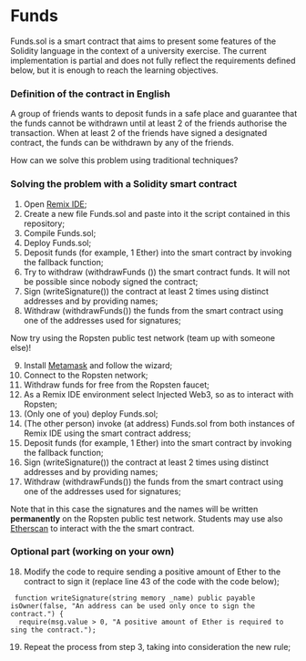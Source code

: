 # Funds

Funds.sol is a smart contract that aims to present some features of the Solidity language in the context of a university exercise. The current implementation is partial and does not fully reflect the requirements defined below, but it is enough to reach the learning objectives.

### Definition of the contract in English

A group of friends wants to deposit funds in a safe place and guarantee that the funds cannot be withdrawn until at least 2 of the friends authorise the transaction.
When at least 2 of the friends have signed a designated contract, the funds can be withdrawn by any of the friends.

How can we solve this problem using traditional techniques?

### Solving the problem with a Solidity smart contract

1. Open [Remix IDE](https://remix.ethereum.org/);
2. Create a new file Funds.sol and paste into it the script contained in this repository;
3. Compile Funds.sol;
4. Deploy Funds.sol;
5. Deposit funds (for example, 1 Ether) into the smart contract by invoking the fallback function;
6. Try to withdraw (withdrawFunds ()) the smart contract funds. It will not be possible since nobody signed the contract;
7. Sign (writeSignature()) the contract at least 2 times using distinct addresses and by providing names;
8. Withdraw (withdrawFunds()) the funds from the smart contract using one of the addresses used for signatures;

Now try using the Ropsten public test network (team up with someone else)!

9. Install [Metamask](https://metamask.io/) and follow the wizard;
10. Connect to the Ropsten network;
11. Withdraw funds for free from the Ropsten faucet;
12. As a Remix IDE environment select Injected Web3, so as to interact with Ropsten;
13. (Only one of you) deploy Funds.sol;
14. (The other person) invoke (at address) Funds.sol from both instances of Remix IDE using the smart contract address;
15. Deposit funds (for example, 1 Ether) into the smart contract by invoking the fallback function;
16. Sign (writeSignature()) the contract at least 2 times using distinct addresses and by providing names;
17. Withdraw (withdrawFunds()) the funds from the smart contract using one of the addresses used for signatures;

Note that in this case the signatures and the names will be written **permanently** on the Ropsten public test network.
Students may use also [Etherscan](https://ropsten.etherscan.io/) to interact with the the smart contract.

### Optional part (working on your own)

18. Modify the code to require sending a positive amount of Ether to the contract to sign it (replace line 43 of the code with the code below);

```solidity
 function writeSignature(string memory _name) public payable isOwner(false, "An address can be used only once to sign the contract.") {
  require(msg.value > 0, "A positive amount of Ether is required to sing the contract.");
```

19. Repeat the process from step 3, taking into consideration the new rule;
